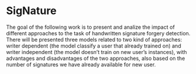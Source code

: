 # SigNature
The goal of the following work is to present and analize the impact of different approaches to the task of handwritten signature forgery detection. There will be presented three models related to two kind of approaches: writer dependent (the model classify a user that already trained on) and writer independent (the model doesn’t train on new user’s instances), with advantages and disadvantages of the two approaches, also based on the number of signatures we have already available for new user.
